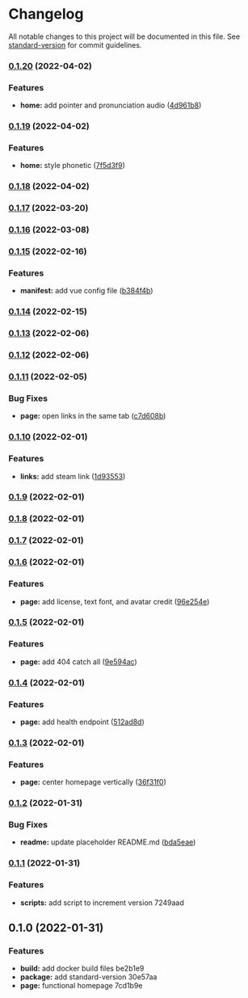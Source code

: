 # Changelog

All notable changes to this project will be documented in this file. See [standard-version](https://github.com/conventional-changelog/standard-version) for commit guidelines.

### [0.1.20](https://github.com/eyzi/website/compare/v0.1.19...v0.1.20) (2022-04-02)


### Features

* **home:** add pointer and pronunciation audio ([4d961b8](https://github.com/eyzi/website/commit/4d961b8d7581ebf41712115f47e88f543c9d3254))

### [0.1.19](https://github.com/eyzi/website/compare/v0.1.18...v0.1.19) (2022-04-02)


### Features

* **home:** style phonetic ([7f5d3f9](https://github.com/eyzi/website/commit/7f5d3f9e3e1725efdcdf1d53886d9b8e84a9d358))

### [0.1.18](https://github.com/eyzi/website/compare/v0.1.17...v0.1.18) (2022-04-02)

### [0.1.17](https://github.com/eyzi/website/compare/v0.1.16...v0.1.17) (2022-03-20)

### [0.1.16](https://github.com/eyzi/website/compare/v0.1.15...v0.1.16) (2022-03-08)

### [0.1.15](https://github.com/eyzi/website/compare/v0.1.14...v0.1.15) (2022-02-16)


### Features

* **manifest:** add vue config file ([b384f4b](https://github.com/eyzi/website/commit/b384f4be8ad5b5cdaefd9488d1bc8265acf42244))

### [0.1.14](https://github.com/eyzi/website/compare/v0.1.13...v0.1.14) (2022-02-15)

### [0.1.13](https://github.com/eyzi/website/compare/v0.1.12...v0.1.13) (2022-02-06)

### [0.1.12](https://github.com/eyzi/website/compare/v0.1.11...v0.1.12) (2022-02-06)

### [0.1.11](https://github.com/eyzi/website/compare/v0.1.10...v0.1.11) (2022-02-05)


### Bug Fixes

* **page:** open links in the same tab ([c7d608b](https://github.com/eyzi/website/commit/c7d608be676f5460129ff0bb75923b41d21448d3))

### [0.1.10](https://github.com/eyzi/website/compare/v0.1.9...v0.1.10) (2022-02-01)


### Features

* **links:** add steam link ([1d93553](https://github.com/eyzi/website/commit/1d93553f4336f6f90fa986e0a7dbe5a9c540a018))

### [0.1.9](https://github.com/eyzi/website/compare/v0.1.8...v0.1.9) (2022-02-01)

### [0.1.8](https://github.com/eyzi/website/compare/v0.1.7...v0.1.8) (2022-02-01)

### [0.1.7](https://github.com/eyzi/website/compare/v0.1.6...v0.1.7) (2022-02-01)

### [0.1.6](https://github.com/eyzi/website/compare/v0.1.5...v0.1.6) (2022-02-01)


### Features

* **page:** add license, text font, and avatar credit ([96e254e](https://github.com/eyzi/website/commit/96e254ef9b3c43268b4b4b75379d050f4f98a2e7))

### [0.1.5](https://github.com/eyzi/website/compare/v0.1.4...v0.1.5) (2022-02-01)


### Features

* **page:** add 404 catch all ([9e594ac](https://github.com/eyzi/website/commit/9e594ac8c76790fa18e7d30b9875cc3aff537f5f))

### [0.1.4](https://github.com/eyzi/website/compare/v0.1.3...v0.1.4) (2022-02-01)


### Features

* **page:** add health endpoint ([512ad8d](https://github.com/eyzi/website/commit/512ad8df9969c29de67bc84356674647c2e0339c))

### [0.1.3](https://github.com/eyzi/website/compare/v0.1.2...v0.1.3) (2022-02-01)


### Features

* **page:** center homepage vertically ([36f31f0](https://github.com/eyzi/website/commit/36f31f02b5de0133d2135895dc5d87d054d69690))

### [0.1.2](https://github.com/eyzi/website/compare/v0.1.1...v0.1.2) (2022-01-31)


### Bug Fixes

* **readme:** update placeholder README.md ([bda5eae](https://github.com/eyzi/website/commit/bda5eaef414382b6267f033e9b5fef84b496e990))

### [0.1.1](///compare/v0.1.0...v0.1.1) (2022-01-31)


### Features

* **scripts:** add script to increment version 7249aad

## 0.1.0 (2022-01-31)


### Features

* **build:** add docker build files be2b1e9
* **package:** add standard-version 30e57aa
* **page:** functional homepage 7cd1b9e
